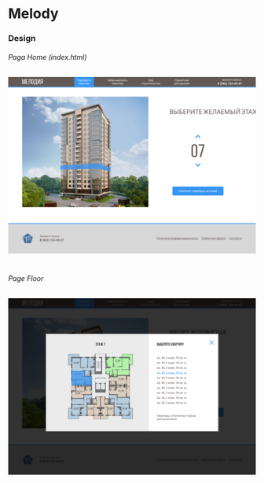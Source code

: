 # Melody
### Design
###### Paga Home (index.html)
![alt home](https://github.com/Bukhashov/Melody/blob/main/design/Home.png)
# 
###### Page Floor
![alt floor](https://github.com/Bukhashov/Melody/blob/main/design/Floor.png)
